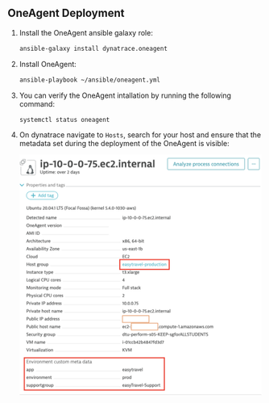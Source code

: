 ## OneAgent Deployment

1. Install the OneAgent ansible galaxy role:

    ```bash
    ansible-galaxy install dynatrace.oneagent
    ```

1. Install OneAgent:

    ```bash
    ansible-playbook ~/ansible/oneagent.yml
    ```

1. You can verify the OneAgent intallation by running the following command:

    ```bash
    systemctl status oneagent
    ```

1. On dynatrace navigate to `Hosts`, search for your host and ensure that the metadata set during the deployment of the OneAgent is visible:

    ![haproxy-template](../../../assets/images/dynatrace-host-metadata.png)
